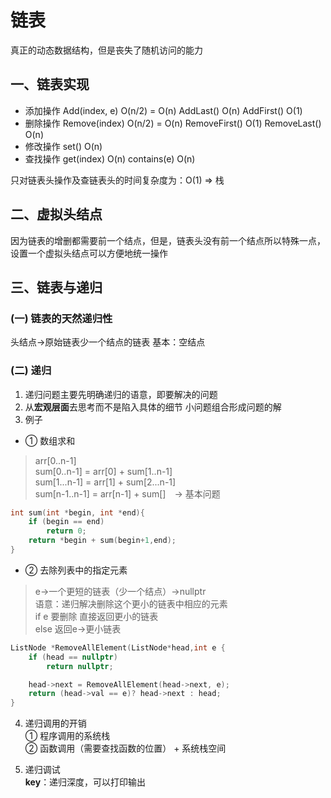 <!--
 * @Author: five-5
 * @Description: 链表笔记
 * @Date: 2019-03-24
 * @LastEditTime: 2019-03-29
 -->

# 链表
真正的动态数据结构，但是丧失了随机访问的能力

## 一、链表实现
- 添加操作
    Add(index, e)   O(n/2) = O(n)
    AddLast()       O(n)
    AddFirst()      O(1)
- 删除操作
    Remove(index)   O(n/2) = O(n)
    RemoveFirst()   O(1)
    RemoveLast()    O(n)
- 修改操作
    set()           O(n)
- 查找操作
    get(index)      O(n)
    contains(e)     O(n)

只对链表头操作及查链表头的时间复杂度为：O(1) => 栈

## 二、虚拟头结点
因为链表的增删都需要前一个结点，但是，链表头没有前一个结点所以特殊一点，设置一个虚拟头结点可以方便地统一操作


## 三、链表与递归
### (一) 链表的天然递归性
头结点->原始链表少一个结点的链表
基本：空结点

### (二) 递归
1. 递归问题主要先明确递归的语意，即要解决的问题
2. 从**宏观层面**去思考而不是陷入具体的细节
小问题组合形成问题的解
3. 例子
- ① 数组求和
> arr[0..n-1] </br>
sum[0..n-1] = arr[0] + sum[1..n-1] </br>
sum[1...n-1] = arr[1] + sum[2...n-1] </br>
sum[n-1..n-1] = arr[n-1] + sum[]&emsp;-> 基本问题

```c++
int sum(int *begin, int *end){
    if (begin == end)
        return 0;
    return *begin + sum(begin+1,end);
}
```
- ② 去除列表中的指定元素

> e->一个更短的链表（少一个结点）->nullptr </br>
语意：递归解决删除这个更小的链表中相应的元素 </br>
if e 要删除 直接返回更小的链表 </br>
else 返回e->更小链表

```c++
ListNode *RemoveAllElement(ListNode*head,int e {
    if (head == nullptr)
        return nullptr;

    head->next = RemoveAllElement(head->next, e);
    return (head->val == e)? head->next : head;
}
```
4. 递归调用的开销</br>
① 程序调用的系统栈 </br>
② 函数调用（需要查找函数的位置） + 系统栈空间  

5. 递归调试 </br>
**key**：递归深度，可以打印输出